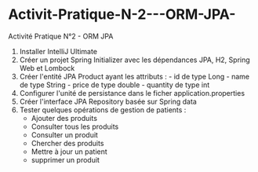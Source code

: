 # Activit-Pratique-N-2---ORM-JPA-
Activité Pratique N°2 - ORM JPA 
1. Installer IntelliJ Ultimate
2. Créer un projet Spring Initializer avec les dépendances JPA, H2, Spring Web et Lombock
3. Créer l'entité JPA Product ayant les attributs :
       - id de type Long
       - name de type String
       - price de type double
       - quantity de type int
4. Configurer l'unité de persistance dans le ficher application.properties 
5. Créer l'interface JPA Repository basée sur Spring data
6. Tester quelques opérations de gestion de patients :
    - Ajouter des produits
    - Consulter tous les produits
    - Consulter un produit
    - Chercher des produits
    - Mettre à jour un patient 
    - supprimer un produit
